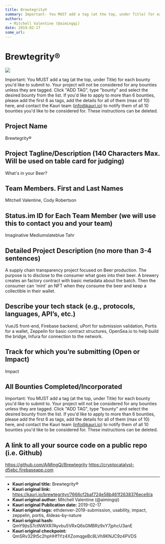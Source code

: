 ```yaml
---
title: Brewtegrity®
summary: Important- You MUST add a tag (at the top, under Title) for each bounty youd like to submit to. Your project will not be considered for any bounties unless they are tagged. Click ADD TAG, type bounty and select the desired bounty from the list. If youd like to apply to more than 6 bounties, please add the first 6 as tags, add the details for all of them (max of 10) here, and contact the Kauri team (info@kauri.io) to notify them of all 10 bounties youd like to be considered for. These instruction
authors:
  - Mitchell Valentine (@aimingqi)
date: 2019-02-17
some_url: 
---
```


# Brewtegrity®

![](https://ipfs.infura.io/ipfs/QmZR7VFAwNXMFakJemHawMqPRxw124xs52ZxzhqrtCTP1y)



Important: You MUST add a tag (at the top, under Title) for each bounty you'd like to submit to. Your project will not be considered for any bounties unless they are tagged. Click "ADD TAG", type  "bounty" and select the desired bounty from the list. If you'd like to apply to more than 6 bounties, please add the first 6 as tags, add the details for all of them (max of 10) here, and contact the Kauri team (info@kauri.io) to notify them of all 10 bounties you'd like to be considered for. These instructions can be deleted.

## Project Name
Brewtegrity®


## Project Tagline/Description (140 Characters Max. Will be used on table card for judging)
What's in your Beer?

## Team Members. First and Last Names
Mitchell Valentine,
Cody Robertson

## Status.im ID for Each Team Member (we will use this to contact you and your team)
Imaginative Mediumslateblue Tahr

## Detailed Project Description (no more than 3-4 sentences)
A supply chain transparency project focused on Beer production.  The purpose is to disclose to the consumer what goes into their beer.  A brewery creates an factory contract with basic metadata about the batch.  Then the consumer can 'mint' an NFT when they consume the beer and keep a collectible in their wallet.

## Describe your tech stack (e.g., protocols, languages, API’s, etc.)
VueJS front-end, Firebase backend, uPort for submission validation, Portis for a wallet, Zeppelin for basic contract structures, OpenSea.io to help build the bridge, Infura for connection to the network.


## Track for which you’re submitting (Open or Impact)
Impact

## All Bounties Completed/Incorporated

Important: You MUST add a tag (at the top, under Title) for each bounty you'd like to submit to. Your project will not be considered for any bounties unless they are tagged. Click "ADD TAG", type  "bounty" and select the desired bounty from the list. If you'd like to apply to more than 6 bounties, please add the first 6 as tags, add the details for all of them (max of 10) here, and contact the Kauri team (info@kauri.io) to notify them of all 10 bounties you'd like to be considered for. These instructions can be deleted.

## A link to all your source code on a public repo (i.e. Github)
https://github.com/AiMingQi/Brewtegrity
https://cryptocatalyst-d5ebc.firebaseapp.com






---

- **Kauri original title:** Brewtegrity®
- **Kauri original link:** https://kauri.io/brewtegrityr/7666cf2baf724e58b461f2638376ece9/a
- **Kauri original author:** Mitchell Valentine (@aimingqi)
- **Kauri original Publication date:** 2019-02-17
- **Kauri original tags:** ethdenver-2019-submission, usability, impact, zeppelin, portis, 4ideas-by-nature
- **Kauri original hash:** QmY9jtsS7ctNWXR7Ayvbu5VRxQ6sGMBRz9xY7jphcU3anE
- **Kauri original checkpoint:** QmSRv329t5c2hpHHf1Yz4XZomqgeBc8LVh9KNJC9z4PVDS



